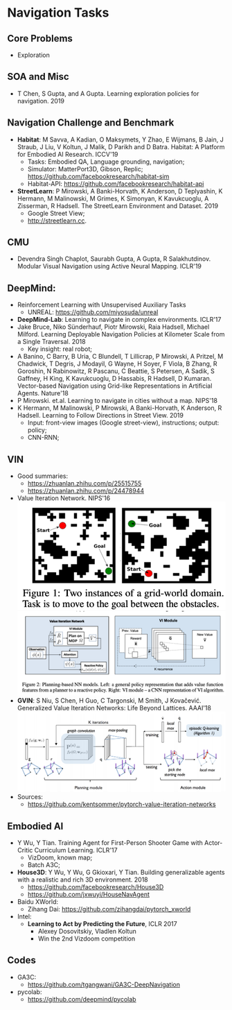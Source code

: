 # Navigation Tasks

## Core Problems
- Exploration

## SOA and Misc
- T Chen, S Gupta, and A Gupta. Learning exploration policies for navigation. 2019

## Navigation Challenge and Benchmark
- **Habitat**: M Savva, A Kadian, O Maksymets, Y Zhao, E Wijmans, B Jain, J Straub, J Liu, V Koltun, J Malik, D Parikh and D Batra. Habitat: A Platform for Embodied AI Research. ICCV'19
	- Tasks: Embodied QA, Language grounding, navigation;
	- Simulator: MatterPort3D, Gibson, Replic; https://github.com/facebookresearch/habitat-sim
	- Habitat-API: https://github.com/facebookresearch/habitat-api
- **StreetLearn**: P Mirowski, A Banki-Horvath, K Anderson, D Teplyashin, K Hermann, M Malinowski, M Grimes, K Simonyan, K Kavukcuoglu, A Zisserman, R Hadsell. The StreetLearn Environment and Dataset. 2019
	- Google Street View;
	- http://streetlearn.cc.

## CMU
- Devendra Singh Chaplot, Saurabh Gupta, A Gupta, R Salakhutdinov. Modular Visual Navigation using Active Neural Mapping. ICLR'19

## DeepMind:
- Reinforcement Learning with Unsupervised Auxiliary Tasks
	- UNREAL: https://github.com/miyosuda/unreal
- **DeepMind-Lab**: Learning to navigate in complex environments. ICLR'17
- Jake Bruce, Niko Sünderhauf, Piotr Mirowski, Raia Hadsell, Michael Milford. Learning Deployable Navigation Policies at Kilometer Scale from a Single Traversal. 2018
	- Key insight: real robot;
- A Banino, C Barry, B Uria, C Blundell, T Lillicrap, P Mirowski, A Pritzel, M Chadwick, T Degris, J Modayil, G Wayne, H Soyer, F Viola, B Zhang, R Goroshin, N Rabinowitz, R Pascanu, C Beattie, S Petersen, A Sadik, S Gaffney, H King, K Kavukcuoglu, D Hassabis, R Hadsell, D Kumaran. Vector-based Navigation using Grid-like Representations in Artificial Agents. Nature'18
- P Mirowski. et.al. Learning to navigate in cities without a map. NIPS'18
- K Hermann, M Malinowski, P Mirowski, A Banki-Horvath, K Anderson, R Hadsell. Learning to Follow Directions in Street View. 2019
	- Input: front-view images (Google street-view), instructions; output: policy;
	- CNN-RNN;

## VIN
- Good summaries:
	- https://zhuanlan.zhihu.com/p/25515755
	- https://zhuanlan.zhihu.com/p/24478944
- Value Iteration Network. NIPS'16
	<img src="/RL/images/navigation/vin1.png" alt="drawing" width="600"/>
	<img src="/RL/images/navigation/vin2.png" alt="drawing" width="600"/>
- **GVIN**: S Niu, S Chen, H Guo, C Targonski, M Smith, J Kovačević. Generalized Value Iteration Networks: Life Beyond Lattices. AAAI'18
	<img src="/RL/images/navigation/gvin.png" alt="drawing" width="600"/>
- Sources:
	- https://github.com/kentsommer/pytorch-value-iteration-networks

## Embodied AI
- Y Wu, Y Tian. Training Agent for First-Person Shooter Game with Actor-Critic Curriculum Learning. ICLR'17
	- VizDoom, known map;
	- Batch A3C;
- **House3D**: Y Wu, Y Wu, G Gkioxari, Y Tian. Building generalizable agents with a realistic and rich 3D environment. 2018
	- https://github.com/facebookresearch/House3D
	- https://github.com/jxwuyi/HouseNavAgent
- Baidu XWorld:
	- Zihang Dai: https://github.com/zihangdai/pytorch_xworld
- Intel:
	- **Learning to Act by Predicting the Future**, ICLR 2017
		- Alexey Dosovitskiy, Vladlen Koltun
		- Win the 2nd Vizdoom competition

## Codes 
- GA3C:
	- https://github.com/tgangwani/GA3C-DeepNavigation
- pycolab:
	- https://github.com/deepmind/pycolab

